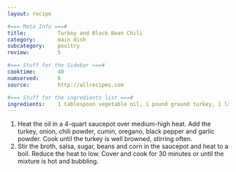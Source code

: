 ```yaml
---
layout: recipe

#=== Meta Info ===#
title: 			Turkey and Black Bean Chili
category:		main dish					
subcategory:	poultry
review:			5

#=== Stuff for the Sidebar ===#
cooktime:		40
numserved:		6
source:			http://allrecipes.com

#=== Stuff for the ingredients list ===#
ingredients:	1 tablespoon vegetable oil, 1 pound ground turkey, 1 large chopped onion, 2 tablespoons chili powder, 1 teaspoon ground cumin, 1 teaspoon dried oregano leaves, 1/2 teaspoon ground black pepper, 1/4 teaspoon garlic powder, 1 3/4 cups chicken broth, 1 cup thick and chunky salsa, 1 tablespoon sugar, 15 oz can black beans (rinsed and drained), 16 ounce can of whole kernel corn (drained)
---
```


1. Heat the oil in a 4-quart saucepot over medium-high heat. Add the turkey, onion, chili powder, cumin, oregano, black pepper and garlic powder. Cook until the turkey is well browned, stirring often.
2. Stir the broth, salsa, sugar, beans and corn in the saucepot and heat to a boil. Reduce the heat to low. Cover and cook for 30 minutes or until the mixture is hot and bubbling.
